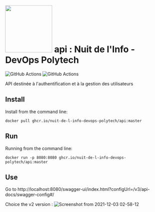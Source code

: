 

# <img src="https://user-images.githubusercontent.com/43273304/144527090-1002665e-f6b5-40dc-9ddc-1e99f6eff69d.jpeg" data-canonical-src="https://gyazo.com/eb5c5741b6a9a16c692170a41a49c858.png" width="150" /> api : Nuit de l'Info - DevOps Polytech
![GitHub Actions](https://github.com/Nuit-de-l-Info-DevOps-Polytech/api/workflows/Docker/badge.svg)
![GitHub Actions](https://github.com/Nuit-de-l-Info-DevOps-Polytech/api/workflows/Java%20CI%20with%20Maven/badge.svg)

API destinée à l'authentification et à la gestion des utilisateurs

## Install
 Install from the command line:
```
docker pull ghcr.io/nuit-de-l-info-devops-polytech/api:master
```

## Run
Running from the command line:
```
docker run -p 8080:8080 ghcr.io/nuit-de-l-info-devops-polytech/api:master
```
## Use
Go to http://localhost:8080/swagger-ui/index.html?configUrl=/v3/api-docs/swagger-config#/

Choice the v2 version : 
![Screenshot from 2021-12-03 02-58-12](https://user-images.githubusercontent.com/43273304/144531990-5f5e0795-5d02-4f51-ac28-fa20f8a8df99.png)
